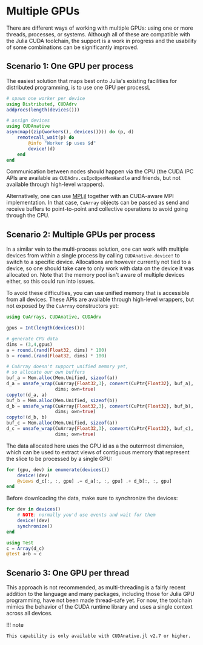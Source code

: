 # Multiple GPUs

There are different ways of working with multiple GPUs: using one or more threads,
processes, or systems. Although all of these are compatible with the Julia CUDA toolchain,
the support is a work in progress and the usability of some combinations can be
significantly improved.


## Scenario 1: One GPU per process

The easiest solution that maps best onto Julia's existing facilities for distributed
programming, is to use one GPU per processL

```julia
# spawn one worker per device
using Distributed, CUDAdrv
addprocs(length(devices()))

# assign devices
using CUDAnative
asyncmap((zip(workers(), devices()))) do (p, d)
    remotecall_wait(p) do
        @info "Worker $p uses $d"
        device!(d)
    end
end
```

Communication between nodes should happen via the CPU (the CUDA IPC APIs are available as
`CUDAdrv.cuIpcOpenMemHandle` and friends, but not available through high-level wrappers).

Alternatively, one can use [MPI.jl](https://github.com/JuliaParallel/MPI.jl) together with
an CUDA-aware MPI implementation. In that case, `CuArray` objects can be passed as send and
receive buffers to point-to-point and collective operations to avoid going through the CPU.


## Scenario 2: Multiple GPUs per process

In a similar vein to the multi-process solution, one can work with multiple devices from
within a single process by calling `CUDAnative.device!` to switch to a specific device.
Allocations are however currently not tied to a device, so one should take care to only
work with data on the device it was allocated on. Note that the memory pool isn't aware of
multiple devices either, so this could run into issues.

To avoid these difficulties, you can use unified memory that is accessible from all devices.
These APIs are available through high-level wrappers, but not exposed by the `CuArray`
constructors yet:

```julia
using CuArrays, CUDAnative, CUDAdrv

gpus = Int(length(devices()))

# generate CPU data
dims = (3,4,gpus)
a = round.(rand(Float32, dims) * 100)
b = round.(rand(Float32, dims) * 100)

# CuArray doesn't support unified memory yet,
# so allocate our own buffers
buf_a = Mem.alloc(Mem.Unified, sizeof(a))
d_a = unsafe_wrap(CuArray{Float32,3}, convert(CuPtr{Float32}, buf_a),
                  dims; own=true)
copyto!(d_a, a)
buf_b = Mem.alloc(Mem.Unified, sizeof(b))
d_b = unsafe_wrap(CuArray{Float32,3}, convert(CuPtr{Float32}, buf_b),
                  dims; own=true)
copyto!(d_b, b)
buf_c = Mem.alloc(Mem.Unified, sizeof(a))
d_c = unsafe_wrap(CuArray{Float32,3}, convert(CuPtr{Float32}, buf_c),
                  dims; own=true)
```

The data allocated here uses the GPU id as a the outermost dimension, which can be used to
extract views of contiguous memory that represent the slice to be processed by a single GPU:

```julia
for (gpu, dev) in enumerate(devices())
    device!(dev)
    @views d_c[:, :, gpu] .= d_a[:, :, gpu] .+ d_b[:, :, gpu]
end
```

Before downloading the data, make sure to synchronize the devices:

```julia
for dev in devices()
    # NOTE: normally you'd use events and wait for them
    device!(dev)
    synchronize()
end

using Test
c = Array(d_c)
@test a+b ≈ c
```


## Scenario 3: One GPU per thread

This approach is not recommended, as multi-threading is a fairly recent addition to the
language and many packages, including those for Julia GPU programming, have not been made
thread-safe yet. For now, the toolchain mimics the behavior of the CUDA runtime library and
uses a single context across all devices.

!!! note

    This capability is only available with CUDAnative.jl v2.7 or higher.
